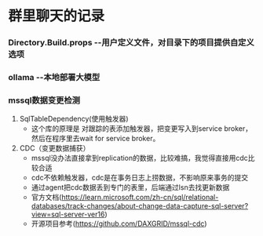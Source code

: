 # 群里聊天的记录

### Directory.Build.props --用户定义文件，对目录下的项目提供自定义选项
### ollama --本地部署大模型

### mssql数据变更检测
1. SqlTableDependency(使用触发器)
    - 这个库的原理是 对跟踪的表添加触发器，把变更写入到service broker，然后在程序里去wait for service broker。
2. CDC（变更数据捕获）
    - mssql没办法直接拿到replication的数据，比较难搞，我觉得直接用cdc比较合适
    - cdc不依赖触发器，cdc是在事务日志上捞数据，不影响原来事务的提交
    - 通过agent把cdc数据丢到专门的表里，后端通过lsn去找更新数据
    - 官方文档(https://learn.microsoft.com/zh-cn/sql/relational-databases/track-changes/about-change-data-capture-sql-server?view=sql-server-ver16)
    - 开源项目参考(https://github.com/DAXGRID/mssql-cdc)

